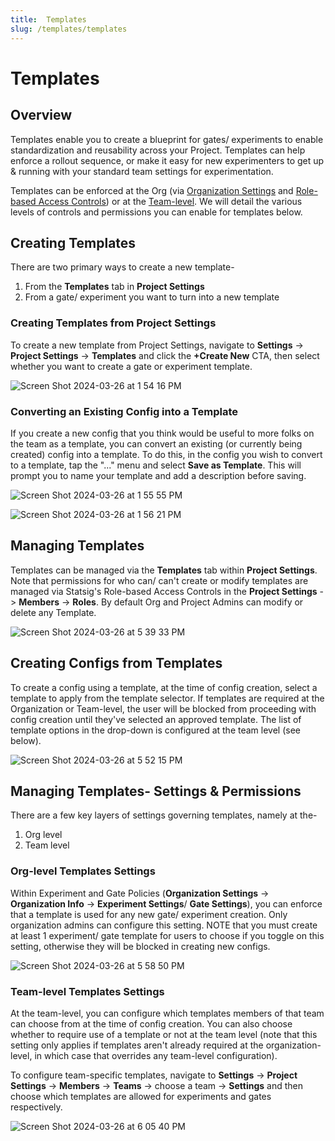 ```yaml
---
title:  Templates
slug: /templates/templates
---
```


# Templates

## Overview 
Templates enable you to create a blueprint for gates/ experiments to enable standardization and reusability across your Project. Templates can help enforce a rollout sequence, or make it easy for new experimenters to get up & running with your standard team settings for experimentation. 

Templates can be enforced at the Org (via [Organization Settings](/org-admin/organization_policies) and [Role-based Access Controls](/access-management/projects)) or at the [Team-level](/access-management/teams). We will detail the various levels of controls and permissions you can enable for templates below. 

## Creating Templates 
There are two primary ways to create a new template- 
1. From the **Templates** tab in **Project Settings**
2. From a gate/ experiment you want to turn into a new template

### Creating Templates from Project Settings 
To create a new template from Project Settings, navigate to **Settings** -> **Project Settings** -> **Templates** and click the **+Create New** CTA, then select whether you want to create a gate or experiment template. 

![Screen Shot 2024-03-26 at 1 54 16 PM](https://github.com/statsig-io/docs/assets/101903926/dee2680f-18b9-414e-a7a4-a4fd5c823b22)

### Converting an Existing Config into a Template 
If you create a new config that you think would be useful to more folks on the team as a template, you can convert an existing (or currently being created) config into a template. To do this, in the config you wish to convert to a template, tap the "..." menu and select **Save as Template**. This will prompt you to name your template and add a description before saving. 

![Screen Shot 2024-03-26 at 1 55 55 PM](https://github.com/statsig-io/docs/assets/101903926/4768129f-f91a-4697-aaf7-d9950cdde4d2)

![Screen Shot 2024-03-26 at 1 56 21 PM](https://github.com/statsig-io/docs/assets/101903926/790ed73e-d014-4163-abc2-caffaefaadc3)

## Managing Templates 
Templates can be managed via the **Templates** tab within **Project Settings**. Note that permissions for who can/ can't create or modify templates are managed via Statsig's Role-based Access Controls in the **Project Settings** -> **Members** -> **Roles**. By default Org and Project Admins can modify or delete any Template. 

![Screen Shot 2024-03-26 at 5 39 33 PM](https://github.com/statsig-io/docs/assets/101903926/0e77d362-a730-4939-844f-228a2982dbea)

## Creating Configs from Templates 
To create a config using a template, at the time of config creation, select a template to apply from the template selector. If templates are required at the Organization or Team-level, the user will be blocked from proceeding with config creation until they've selected an approved template. The list of template options in the drop-down is configured at the team level (see below). 

![Screen Shot 2024-03-26 at 5 52 15 PM](https://github.com/statsig-io/docs/assets/101903926/b6287605-3740-49a5-acf2-224642e0499b)

## Managing Templates- Settings & Permissions
There are a few key layers of settings governing templates, namely at the- 
1. Org level
2. Team level

### Org-level Templates Settings 
Within Experiment and Gate Policies (**Organization Settings** -> **Organization Info** -> **Experiment Settings**/ **Gate Settings**), you can enforce that a template is used for any new gate/ experiment creation. Only organization admins can configure this setting. NOTE that you must create at least 1 experiment/ gate template for users to choose if you toggle on this setting, otherwise they will be blocked in creating new configs. 

![Screen Shot 2024-03-26 at 5 58 50 PM](https://github.com/statsig-io/docs/assets/101903926/7cbb069b-8060-4574-9fe9-e2859abdaaf4)


### Team-level Templates Settings
At the team-level, you can configure which templates members of that team can choose from at the time of config creation. You can also choose whether to require use of a template or not at the team level (note that this setting only applies if templates aren't already required at the organization-level, in which case that overrides any team-level configuration). 

To configure team-specific templates, navigate to **Settings** -> **Project Settings** -> **Members** -> **Teams** -> choose a team -> **Settings** and then choose which templates are allowed for experiments and gates respectively. 

![Screen Shot 2024-03-26 at 6 05 40 PM](https://github.com/statsig-io/docs/assets/101903926/08d38cb7-3a4d-4220-afa8-419bfedc531e)

